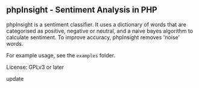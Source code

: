 phpInsight - Sentiment Analysis in PHP
---------

phpInsight is a sentiment classifier. It uses a dictionary of words that are 
categorised as positive, negative or neutral, and a naive bayes algorithm to
calculate sentiment. To improve accuracy, phpInsight removes 'noise' words. 

For example usage, see the `examples` folder.

License: GPLv3 or later


update
